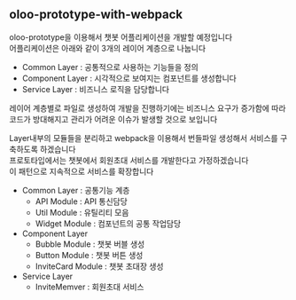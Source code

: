 ## oloo-prototype-with-webpack
oloo-prototype을 이용해서 챗봇 어플리케이션을 개발할 예정입니다    
어플리케이션은 아래와 같이 3개의 레이어 계층으로 나눕니다 

  - Common Layer : 공통적으로 사용하는 기능들을 정의
  - Component Layer : 시각적으로 보여지는 컴포넌트를 생성합니다
  - Service Layer : 비즈니스 로직을 담당합니다 


레이어 계층별로 파일로 생성하여 개발을 진행하기에는 비즈니스 요구가 증가함에 따라    
코드가 방대해지고 관리가 어려운 이슈가 발생할 것으로 보입니다    

Layer내부의 모듈들을 분리하고 webpack을 이용해서 번들파일 생성해서 서비스를 구축하도록 하겠습니다   
프로토타입에서는 챗봇에서 회원초대 서비스를 개발한다고 가정하겠습니다    
이 패턴으로 지속적으로 서비스를 확장합니다 

- Common Layer : 공통기능 계층  
  - API Module : API 통신담당 
  - Util Module : 유틸리티 모음 
  - Widget Module : 컴포넌트의 공통 작업담당 
- Component Layer
  - Bubble Module : 챗봇 버블 생성 
  - Button Module : 챗봇 버튼 생성  
  - InviteCard Module : 챗봇 초대장 생성 
- Service Layer 
  - InviteMemver : 회원초대 서비스 

